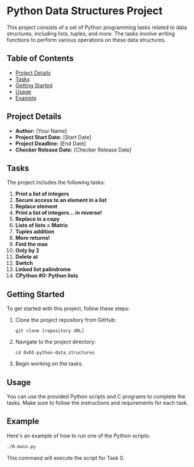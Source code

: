 # Python Data Structures Project

This project consists of a set of Python programming tasks related to data structures, including lists, tuples, and more. The tasks involve writing functions to perform various operations on these data structures.

## Table of Contents
- [Project Details](#project-details)
- [Tasks](#tasks)
- [Getting Started](#getting-started)
- [Usage](#usage)
- [Example](#example)


## Project Details

- **Author:** [Your Name]
- **Project Start Date:** [Start Date]
- **Project Deadline:** [End Date]
- **Checker Release Date:** [Checker Release Date]

## Tasks

The project includes the following tasks:

1. **Print a list of integers**
2. **Secure access to an element in a list**
3. **Replace element**
4. **Print a list of integers... in reverse!**
5. **Replace in a copy**
6. **Lists of lists = Matrix**
7. **Tuples addition**
8. **More returns!**
9. **Find the max**
10. **Only by 2**
11. **Delete at**
12. **Switch**
13. **Linked list palindrome**
14. **CPython #0: Python lists**

## Getting Started

To get started with this project, follow these steps:

1. Clone the project repository from GitHub:

   ```
   git clone [repository URL]
   ```

2. Navigate to the project directory:

   ```
   cd 0x03-python-data_structures
   ```

3. Begin working on the tasks.

## Usage

You can use the provided Python scripts and C programs to complete the tasks. Make sure to follow the instructions and requirements for each task.

## Example

Here's an example of how to run one of the Python scripts:

```bash
./0-main.py
```

This command will execute the script for Task 0.


